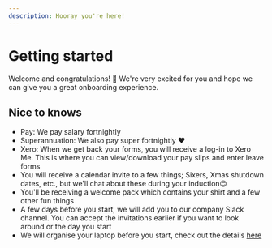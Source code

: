 ```yaml
---
description: Hooray you're here!
---
```


# Getting started

Welcome and congratulations! 🎉 We're very excited for you and hope we can give you a great onboarding experience.&#x20;

## Nice to knows

* Pay: We pay salary fortnightly
* Superannuation: We also pay super fortnightly ❤️
* Xero: When we get back your forms, you will receive a log-in to Xero Me. This is where you can view/download your pay slips and enter leave forms
* You will receive a calendar invite to a few things; Sixers, Xmas shutdown dates, etc., but we'll chat about these during your induction😊
* You'll be receiving a welcome pack which contains your shirt and a few other fun things
* A few days before you start, we will add you to our company Slack channel. You can accept the invitations earlier if you want to look around or the day you start
* We will organise your laptop before you start, check out the details [here](../perks-and-benefits/laptop-allowance.md)
